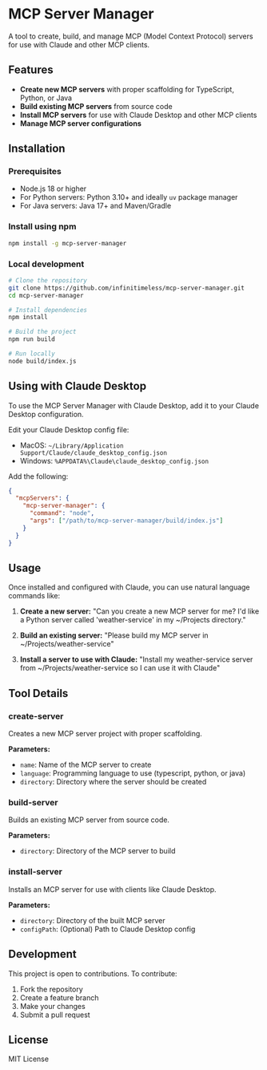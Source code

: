 # MCP Server Manager

A tool to create, build, and manage MCP (Model Context Protocol) servers for use with Claude and other MCP clients.

## Features

- **Create new MCP servers** with proper scaffolding for TypeScript, Python, or Java
- **Build existing MCP servers** from source code 
- **Install MCP servers** for use with Claude Desktop and other MCP clients
- **Manage MCP server configurations**

## Installation

### Prerequisites

- Node.js 18 or higher
- For Python servers: Python 3.10+ and ideally `uv` package manager
- For Java servers: Java 17+ and Maven/Gradle

### Install using npm

```bash
npm install -g mcp-server-manager
```

### Local development

```bash
# Clone the repository
git clone https://github.com/infinitimeless/mcp-server-manager.git
cd mcp-server-manager

# Install dependencies
npm install

# Build the project
npm run build

# Run locally
node build/index.js
```

## Using with Claude Desktop

To use the MCP Server Manager with Claude Desktop, add it to your Claude Desktop configuration.

Edit your Claude Desktop config file:
- MacOS: `~/Library/Application Support/Claude/claude_desktop_config.json`
- Windows: `%APPDATA%\Claude\claude_desktop_config.json`

Add the following:

```json
{
  "mcpServers": {
    "mcp-server-manager": {
      "command": "node",
      "args": ["/path/to/mcp-server-manager/build/index.js"]
    }
  }
}
```

## Usage

Once installed and configured with Claude, you can use natural language commands like:

1. **Create a new server:**
   "Can you create a new MCP server for me? I'd like a Python server called 'weather-service' in my ~/Projects directory."

2. **Build an existing server:**
   "Please build my MCP server in ~/Projects/weather-service"

3. **Install a server to use with Claude:**
   "Install my weather-service server from ~/Projects/weather-service so I can use it with Claude"

## Tool Details

### create-server

Creates a new MCP server project with proper scaffolding.

**Parameters:**
- `name`: Name of the MCP server to create
- `language`: Programming language to use (typescript, python, or java)
- `directory`: Directory where the server should be created

### build-server

Builds an existing MCP server from source code.

**Parameters:**
- `directory`: Directory of the MCP server to build

### install-server

Installs an MCP server for use with clients like Claude Desktop.

**Parameters:**
- `directory`: Directory of the built MCP server
- `configPath`: (Optional) Path to Claude Desktop config

## Development

This project is open to contributions. To contribute:

1. Fork the repository
2. Create a feature branch
3. Make your changes
4. Submit a pull request

## License

MIT License
